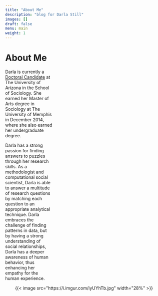 ```yaml
---
title: "About Me"
description: "blog for Darla Still"
images: []
draft: false
menu: main
weight: 1
---
```

<html>
<head>
<style>
p.ex1 {
  max-width: 30%;
}
</style>
</head>
<body>

<p style="text-align:center"><h1>About Me</h1></p>

<p style="text-align:center"><p class="ex1">Darla is currently a <a href="https://sociology.arizona.edu/user/darla-still">Doctoral Candidate</a> at The University of Arizona in the School of Sociology. She earned her Master of Arts degree in Sociology at The University of Memphis in December 2014, where she also earned her undergraduate degree.</p></p>

<p style="text-align:center"><p class="ex1">Darla has a strong passion for finding answers to puzzles through her research skills. As a methodologist and computational social scientist, Darla is able to answer a multitude of research questions by matching each question to an appropriate analytical technique. Darla embraces the challenge of finding patterns in data, but by having a strong understanding of social relationships, Darla has a deeper awareness of human behavior, thus enhancing her empathy for the human experience. </p></p> 

<p style="text-align:center">{{< image src="https://i.imgur.com/iyUYhTb.jpg" width="28%" >}}</p>
